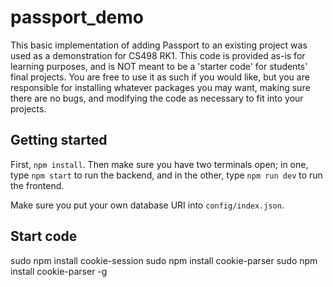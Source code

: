 # passport_demo

This basic implementation of adding Passport to an existing project was used as a demonstration for CS498 RK1. This code is provided as-is for learning purposes, and is NOT meant to be a 'starter code' for students' final projects. You are free to use it as such if you would like, but you are responsible for installing whatever packages you may want, making sure there are no bugs, and modifying the code as necessary to fit into your projects. 

## Getting started

First, `npm install`. Then make sure you have two terminals open; in one, type `npm start` to run the backend, and in the other, type `npm run dev` to run the frontend. 

Make sure you put your own database URI into `config/index.json`.

## Start code
sudo npm install cookie-session
sudo npm install cookie-parser
sudo npm install cookie-parser -g
